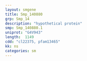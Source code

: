 ```yaml
---
layout: smgene
title: Smp_140880
grp: Smp_14
description: "hypothetical protein"
smp: Smp_140880.1
uniprot: "G4V943"
length:  1149
cdd: "cl22375, pfam13465"
kk: ns
categories: sm
---
```

